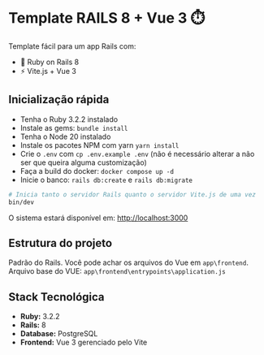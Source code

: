 # Template RAILS 8 + Vue 3 ⏱️

Template fácil para um app Rails com:

- 💎 Ruby on Rails 8
- ⚡ Vite.js + Vue 3

## Inicialização rápida

- Tenha o Ruby 3.2.2 instalado
- Instale as gems: `bundle install`
- Tenha o Node 20 instalado
- Instale os pacotes NPM com yarn `yarn install`
- Crie o `.env` com `cp .env.example .env` (não é necessário alterar a não ser que queira alguma customização)
- Faça a build do docker: `docker compose up -d`
- Inicie o banco: `rails db:create` e `rails db:migrate`

```bash
# Inicia tanto o servidor Rails quanto o servidor Vite.js de uma vez
bin/dev
```

O sistema estará disponível em: [http://localhost:3000](http://localhost:3000)

## Estrutura do projeto

Padrão do Rails.
Você pode achar os arquivos do Vue em `app\frontend`.
Arquivo base do VUE: `app\frontend\entrypoints\application.js`

## Stack Tecnológica

- **Ruby:** 3.2.2
- **Rails:** 8
- **Database:** PostgreSQL
- **Frontend:** Vue 3 gerenciado pelo Vite
